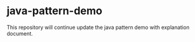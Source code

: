 java-pattern-demo
=================

This repository will continue update the java pattern demo with explanation document.
